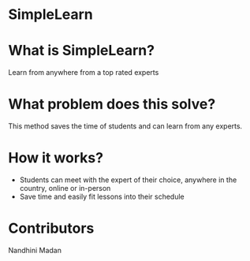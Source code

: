 # SimpleLearn

# What is SimpleLearn?
Learn from anywhere from a top rated experts

# What problem does this solve?
This method saves the time of students and can learn from any experts. 

# How it works?
 * Students can meet with the expert of their choice, anywhere in the country, online or in-person
 * Save time and easily fit lessons into their schedule

# Contributors 
Nandhini Madan 
